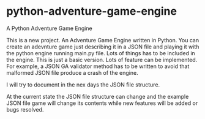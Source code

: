 # python-adventure-game-engine
A Python Adventure Game Engine

This is a new project. An Adventure Game Engine written in Python. You can create an adevnture game just describing it in a JSON file and playing it with the python engine running main.py file. Lots of things has to be included in the engine. This is just a basic version. Lots of feature can be implemented. For example, a JSON GA validator method has to be written to avoid that malformed JSON file produce a crash of the engine.

I will try to document in the nex days the JSON file structure.

At the current state the JSON file structure can change and the example JSON file game will change its contents while new features will be added or bugs resolved.